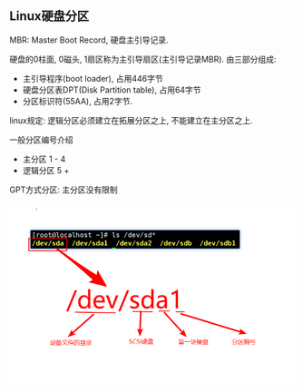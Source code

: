 ## Linux硬盘分区

MBR: Master Boot Record, 硬盘主引导记录.

硬盘的0柱面, 0磁头, 1扇区称为主引导扇区(主引导记录MBR). 由三部分组成:

* 主引导程序(boot loader), 占用446字节
* 硬盘分区表DPT(Disk Partition table), 占用64字节
* 分区标识符(55AA), 占用2字节.

linux规定: 逻辑分区必须建立在拓展分区之上, 不能建立在主分区之上.

一般分区编号介绍

* 主分区 1 - 4 
* 逻辑分区 5 +

GPT方式分区: 主分区没有限制

![image-20200718213153196](image/00-README/image-20200718213153196.png)